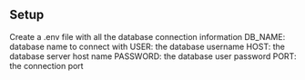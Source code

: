 ## Setup
Create a .env file with all the database connection information
DB_NAME: database name to connect with
USER: the database username
HOST: the database server host name
PASSWORD: the database user password
PORT: the connection port
